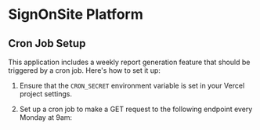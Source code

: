 # SignOnSite Platform

## Cron Job Setup

This application includes a weekly report generation feature that should be triggered by a cron job. Here's how to set it up:

1. Ensure that the `CRON_SECRET` environment variable is set in your Vercel project settings.

2. Set up a cron job to make a GET request to the following endpoint every Monday at 9am:

